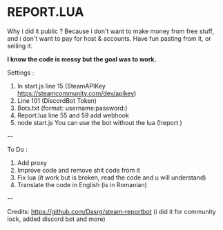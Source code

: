 # REPORT.LUA

Why i did it public ? 
Because i don't want to make money from free stuff, and i don't want to pay for host & accounts. Have fun pasting from it, or selling it.

**I know the code is messy but the goal was to work.**

Settings : 
1. In start.js line 15 (SteamAPIKey https://steamcommunity.com/dev/apikey)
2. Line 101 (DiscordBot Token)
3. Bots.txt (format: username:password:)
4. Report.lua line 55 and 59 add webhook
5. node start.js
You can use the bot without the lua (!report <steamid64>)

--

To Do : 
1. Add proxy
2. Improve code and remove shit code from it
3. Fix lua (it work but is broken, read the code and u will understand)
4. Translate the code in English (is in Romanian)

--

Credits:
https://github.com/Dasrg/steam-reportbot (i did it for community lock, added discord bot and more)
